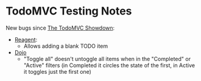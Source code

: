 # TodoMVC Testing Notes

New bugs since [The TodoMVC Showdown](https://wickstrom.tech/programming/2020/07/02/the-todomvc-showdown-testing-with-webcheck.html):

* [Reagent](https://todomvc.com/examples/reagent/#/): 
    - Allows adding a blank TODO item
* [Dojo](https://todomvc.com/examples/dojo/)
    - "Toggle all" doesn't untoggle all items when in the "Completed"
      or "Active" filters (in Completed it circles the state of the
      first, in Active it toggles just the first one)
